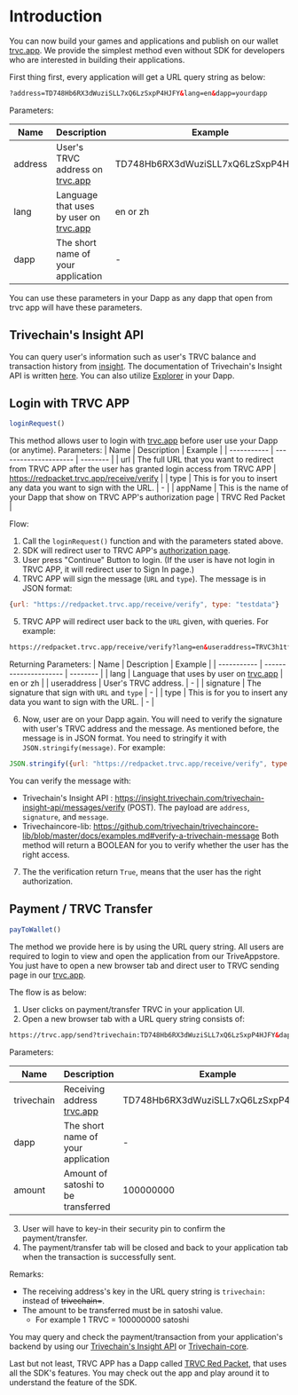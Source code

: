 # Introduction

You can now build your games and applications and publish on our wallet [trvc.app](https://trvc.app). We provide the simplest method even without SDK for developers who are interested in building their applications.

First thing first, every application will get a URL query string as below: 

```html
?address=TD748Hb6RX3dWuziSLL7xQ6LzSxpP4HJFY&lang=en&dapp=yourdapp
```
Parameters:

| Name        | Description           | Example  |
| ----------- | --------------------- | -------- |
| address | User's TRVC address on [trvc.app](https://trvc.app) | TD748Hb6RX3dWuziSLL7xQ6LzSxpP4HJFY |
| lang | Language that uses by user on [trvc.app](https://trvc.app) | en or zh |
| dapp | The short name of your application | - |
You can use these parameters in your Dapp as any dapp that open from trvc app will have these parameters.

## Trivechain's Insight API
You can query user's information such as user's TRVC balance and transaction history from [insight](https://insight.trivechain.com/). The documentation of Trivechain's Insight API is written [here](https://github.com/trivechain/trivechain-insight-api#insight-api).
You can also utilize [Explorer](https://explorer.trivechain.com/) in your Dapp.

## Login with TRVC APP
```javascript
loginRequest()
```
This method allows user to login with [trvc.app](https://trvc.app) before user use your Dapp (or anytime). 
Parameters:
| Name        | Description           | Example  |
| ----------- | --------------------- | -------- |
| url | The full URL that you want to redirect from TRVC APP after the user has granted login access from TRVC APP | https://redpacket.trvc.app/receive/verify |
| type | This is for you to insert any data you want to sign with the URL. | - |
| appName | This is the name of your Dapp that show on TRVC APP's authorization page | TRVC Red Packet |

Flow:
1. Call the `loginRequest()` function and with the parameters stated above.
2. SDK will redirect user to TRVC APP's [authorization page](https://trvc.app/authorize).
3. User press "Continue" Button to login. (If the user is have not login in TRVC APP, it will redirect user to Sign In page.)
4. TRVC APP will sign the message (`URL` and `type`). The message is in JSON format:
```javascript
{url: "https://redpacket.trvc.app/receive/verify", type: "testdata"}
```
5. TRVC APP will redirect user back to the `URL` given, with queries. For example: 
```html
https://redpacket.trvc.app/receive/verify?lang=en&useraddress=TRVC3h1tf2252uKLdvYB2B3LshippzmzPM&signature=THESIGNATURETHATSIGNFROMURLANDTYPE&type=THEDATATHATYOUINSERT
```
Returning Parameters:
| Name        | Description           | Example  |
| ----------- | --------------------- | -------- |
| lang | Language that uses by user on [trvc.app](https://trvc.app) | en or zh |
| useraddress | User's TRVC address. | - |
| signature | The signature that sign with `URL` and `type` | - |
| type | This is for you to insert any data you want to sign with the URL. | - |

6. Now, user are on your Dapp again. You will need to verify the signature with user's TRVC address and the message. As mentioned before, the message is in JSON format. You need to stringify it with `JSON.stringify(message)`. For example:
```javascript
JSON.stringify({url: "https://redpacket.trvc.app/receive/verify", type: "testdata"})
```
You can verify the message with: 
- Trivechain's Insight API : https://insight.trivechain.com/trivechain-insight-api/messages/verify (POST). The payload are `address`, `signature`, and `message`.
- Trivechaincore-lib: https://github.com/trivechain/trivechaincore-lib/blob/master/docs/examples.md#verify-a-trivechain-message
Both method will return a BOOLEAN for you to verify whether the user has the right access. 
7. The the verification return `True`, means that the user has the right authorization. 

## Payment / TRVC Transfer
```javascript
payToWallet()
```
The method we provide here is by using the URL query string. All users are required to login to view and open the application from our TriveAppstore. You just have to open a new browser tab and direct user to TRVC sending page in our [trvc.app](https://trvc.app). 

The flow is as below:
1. User clicks on payment/transfer TRVC in your application UI.
2. Open a new browser tab with a URL query string consists of:
```html
https://trvc.app/send?trivechain:TD748Hb6RX3dWuziSLL7xQ6LzSxpP4HJFY&dapp=yourdapp&amount=100000000
```
Parameters:

| Name        | Description           | Example  |
| ----------- | --------------------- | -------- |
| trivechain | Receiving address [trvc.app](https://trvc.app) | TD748Hb6RX3dWuziSLL7xQ6LzSxpP4HJFY |
| dapp | The short name of your application | - |
| amount | Amount of satoshi to be transferred | 100000000 |

3. User will have to key-in their security pin to confirm the payment/transfer.
4. The payment/transfer tab will be closed and back to your application tab when the transaction is successfully sent.

Remarks:
* The receiving address's key in the URL query string is ```trivechain:``` instead of ~~trivechain=~~.
* The amount to be transferred must be in satoshi value.
  * For example 1 TRVC = 100000000 satoshi

You may query and check the payment/transaction from your application's backend by using our [Trivechain's Insight API](https://github.com/trivechain/trivechain-insight-api#insight-api) or [Trivechain-core](https://github.com/trivechain/trivechain-core).

Last but not least, TRVC APP has a Dapp called [TRVC Red Packet](https://trvc.app/apps/2226212508471919999), that uses all the SDK's features. You may check out the app and play around it to understand the feature of the SDK.  

